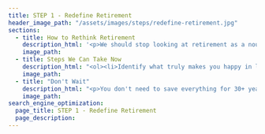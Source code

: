 ```yaml
---
title: STEP 1 - Redefine Retirement
header_image_path: "/assets/images/steps/redefine-retirement.jpg"
sections:
  - title: How to Rethink Retirement
    description_html: '<p>We should stop looking at retirement as a noun or a time in our life. Instead look at retirement as a state of mind. It is when we are at our happiest and free of stress.</p>'
    image_path:
  - title: Steps We Can Take Now
    description_html: "<ol><li>Identify what truly makes you happy in life on a deep and visceral level.</li><li>Figure out how to incorporate some of the small things that make you happy into your daily activities.</li><li>For the larger, more expensive items, try to work them into your budget and maybe sacrifice some expenses that don't make you as happy.</li></ol>"
    image_path:
  - title: "Don't Wait"
    description_html: "<p>You don't need to save everything for 30+ years down the road. We can figure out how to save for the long-term while still living the retirement state of mind now. There are certain things you may not be able to do when you are older.</p>"
    image_path:
search_engine_optimization:
  page_title: STEP 1 - Redefine Retirement
  page_description:
---
```

